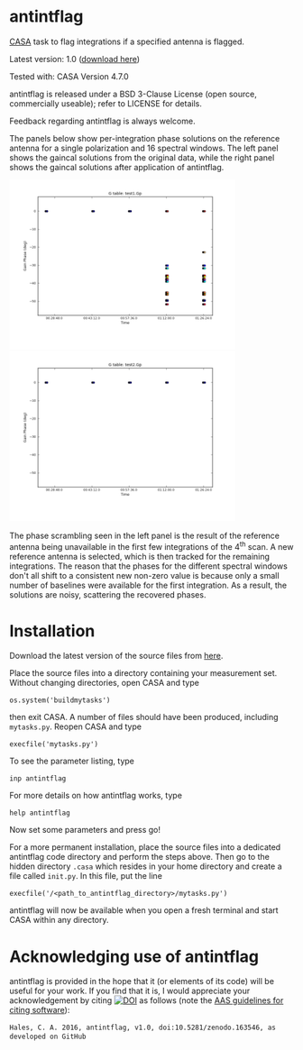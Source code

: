 antintflag
=======

[CASA](http://casa.nrao.edu/) task to flag integrations if a specified antenna is flagged.

Latest version: 1.0 ([download here](https://github.com/chrishales/antintflag/releases/v1.0))

Tested with: CASA Version 4.7.0

antintflag is released under a BSD 3-Clause License (open source, commercially useable); refer to LICENSE for details.

Feedback regarding antintflag is always welcome.

The panels below show per-integration phase solutions on the reference antenna for a single polarization and 16 spectral windows. The left panel shows the gaincal solutions from the original data, while the right panel shows the gaincal solutions after application of antintflag.

<img src="before.png" width="400" title="before"> <img src="after.png" width="400" title="after">

The phase scrambling seen in the left panel is the result of the reference antenna being unavailable in the first few integrations of the 4<sup>th</sup> scan. A new reference antenna is selected, which is then tracked for the remaining integrations. The reason that the phases for the different spectral windows don't all shift to a consistent new non-zero value is because only a small number of baselines were available for the first integration. As a result, the solutions are noisy, scattering the recovered phases.

Installation
======

Download the latest version of the source files from [here](https://github.com/chrishales/antintflag/releases/latest).

Place the source files into a directory containing your measurement set. Without changing directories, open CASA and type
```
os.system('buildmytasks')
```
then exit CASA. A number of files should have been produced, including ```mytasks.py```. Reopen CASA and type
```
execfile('mytasks.py')
```
To see the parameter listing, type
```
inp antintflag
```
For more details on how antintflag works, type
```
help antintflag
```
Now set some parameters and press go!

For a more permanent installation, place the source files into a dedicated antintflag code directory and perform the steps above. Then go to the hidden directory ```.casa``` which resides in your home directory and create a file called ```init.py```. In this file, put the line
```
execfile('/<path_to_antintflag_directory>/mytasks.py')
```
antintflag will now be available when you open a fresh terminal and start CASA within any directory.

Acknowledging use of antintflag
======

antintflag is provided in the hope that it (or elements of its code) will be useful for your work. If you find that it is, I would appreciate your acknowledgement by citing [![DOI](https://zenodo.org/badge/DOI/10.5281/zenodo.163546.svg)](https://doi.org/10.5281/zenodo.163546) as follows (note the [AAS guidelines for citing software](http://journals.aas.org/policy/software.html)):
```
Hales, C. A. 2016, antintflag, v1.0, doi:10.5281/zenodo.163546, as developed on GitHub
```
